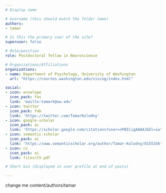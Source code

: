 ```yaml
---
# Display name

# Username (this should match the folder name)
authors:
- tamar

# Is this the primary user of the site?
superuser: false

# Role/position
role: Postdoctoral fellow in Neuroscience

# Organizations/Affiliations
organizations:
- name: Department of Psychology, University of Washington
  url: "https://courses.washington.edu/viscog/index.html"

social:
- icon: envelope
  icon_pack: fas
  link: 'mailto:tamark@uw.edu'
- icon: twitter
  icon_pack: fab
  link: 'https://twitter.com/TamarKolodny'
- icon: google-scholar
  icon_pack: ai
  link: 'https://scholar.google.com/citations?user=nPBICigAAAAJ&hl=iw'
- icon: semantic-scholar
  icon_pack: ai
  link: 'https://www.semanticscholar.org/author/Tamar-Kolodny/8155356'
- icon: cv
  icon_pack: ai
  link: files/CV.pdf

# Short bio (displayed in user profile at end of posts)

---
```

<div style='text-align:justify'>
change me content/authors/tamar
</div>

